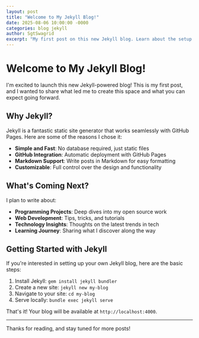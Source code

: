```yaml
---
layout: post
title: "Welcome to My Jekyll Blog!"
date: 2025-08-06 10:00:00 -0000
categories: blog jekyll
author: SgtSwagrid
excerpt: "My first post on this new Jekyll blog. Learn about the setup and what's coming next!"
---
```


# Welcome to My Jekyll Blog!

I'm excited to launch this new Jekyll-powered blog! This is my first post, and I wanted to share what led me to create this space and what you can expect going forward.

## Why Jekyll?

Jekyll is a fantastic static site generator that works seamlessly with GitHub Pages. Here are some of the reasons I chose it:

- **Simple and Fast**: No database required, just static files
- **GitHub Integration**: Automatic deployment with GitHub Pages
- **Markdown Support**: Write posts in Markdown for easy formatting
- **Customizable**: Full control over the design and functionality

## What's Coming Next?

I plan to write about:

- **Programming Projects**: Deep dives into my open source work
- **Web Development**: Tips, tricks, and tutorials
- **Technology Insights**: Thoughts on the latest trends in tech
- **Learning Journey**: Sharing what I discover along the way

## Getting Started with Jekyll

If you're interested in setting up your own Jekyll blog, here are the basic steps:

1. Install Jekyll: `gem install jekyll bundler`
2. Create a new site: `jekyll new my-blog`
3. Navigate to your site: `cd my-blog`
4. Serve locally: `bundle exec jekyll serve`

That's it! Your blog will be available at `http://localhost:4000`.

---

Thanks for reading, and stay tuned for more posts!
